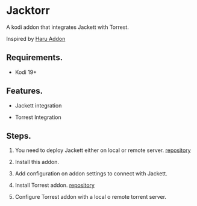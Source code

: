 
# Jacktorr

A kodi addon that integrates Jackett with Torrest. 

Inspired by [Haru Addon](https://github.com/pikdum/plugin.video.haru)

## Requirements.

- Kodi 19+

## Features.

- Jackett integration

- Torrest Integration

## Steps.

1. You need to deploy Jackett either on local or remote server. [repository](https://github.com/Jackett/Jackett)

2. Install this addon.

2. Add configuration on addon settings to connect with Jackett.

3. Install Torrest addon. [repository](https://github.com/i96751414/plugin.video.torrest)

4. Configure Torrest addon with a local o remote torrent server.

